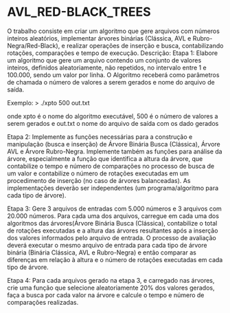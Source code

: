 # AVL_RED-BLACK_TREES
O trabalho consiste em criar um algoritmo que gere arquivos com números inteiros aleatórios, implementar árvores binárias (Clássica, AVL e Rubro-Negra/Red-Black), e realizar operações de inserção e busca, contabilizando rotações, comparações e tempo de execução.
Descrição:
Etapa 1:
Elabore um algoritmo que gere um arquivo contendo um conjunto de valores inteiros, definidos aleatoriamente, não repetidos, no intervalo entre 1 e 100.000, sendo um valor por linha. O Algoritmo receberá como parâmetros de chamada o número de valores a serem gerados e nome do arquivo de saída.

Exemplo: > ./xpto 500  out.txt

onde xpto é o nome do algoritmo executável, 500 é o número de valores a serem gerados e out.txt o nome do arquivo de saída com os dado gerados

Etapa 2:
Implemente as funções necessárias para a construção e manipulação (busca e inserção) de Árvore Binária Busca (Clássica), Árvore AVL e Árvore Rubro-Negra. Implemente também as funções para análise da árvore, especialmente a função que identifica a altura da árvore, que contabilize o tempo e número de comparações no processo de busca de um valor e contabilize o número de rotações executadas em um procedimento de inserção (no caso de árvores balanceadas). As implementações deverão ser independentes (um programa/algoritmo para cada tipo de árvore).

Etapa 3:
Gere 3 arquivos de entradas com 5.000 números e 3 arquivos com 20.000 números.
Para cada uma dos arquivos, carregue em cada uma dos algoritmos das árvores(Árvore Binária Busca (Clássica), contabilize o total de rotações executadas e a altura das árvores resultantes após a inserção dos valores informados pelo arquivo de entrada. O processo de avaliação deverá executar o mesmo arquivo de entrada para cada tipo de árvore binária (Binária Clássica, AVL e Rubro-Negra) e então comparar as diferenças em relação à altura e o número de rotações executadas em cada tipo de árvore.

Etapa 4:
Para cada arquivos gerado na etapa 3, e carregado nas árvores, crie uma função que selecione aleatoriamente 20% dos valores gerados, faça a busca por cada valor na árvore e calcule o tempo e número de comparações realizadas.
